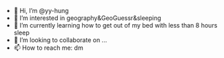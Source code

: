 - 👋 Hi, I’m @yy-hung
- 👀 I’m interested in geography&GeoGuessr&sleeping
- 🌱 I’m currently learning how to get out of my bed with less than 8 hours sleep
- 💞️ I’m looking to collaborate on ...
- 📫 How to reach me: dm

<!---
yy-hung/yy-hung is a ✨ special ✨ repository because its `README.md` (this file) appears on your GitHub profile.
You can click the Preview link to take a look at your changes.
--->

